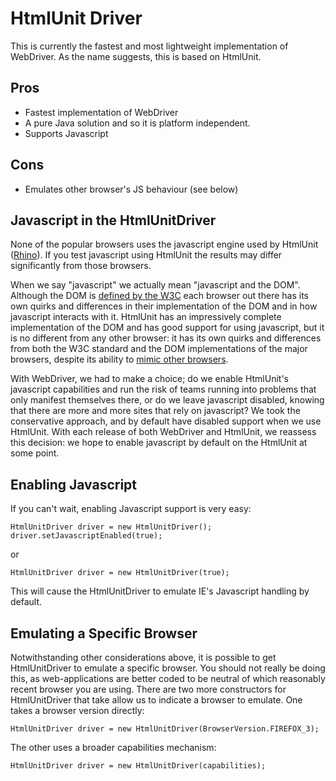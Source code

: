 # HtmlUnit Driver

This is currently the fastest and most lightweight implementation of WebDriver. As the name suggests, this is based on HtmlUnit.

## Pros

  * Fastest implementation of WebDriver
  * A pure Java solution and so it is platform independent.
  * Supports Javascript

## Cons

  * Emulates other browser's JS behaviour (see below)

## Javascript in the HtmlUnitDriver

None of the popular browsers uses the javascript engine used by HtmlUnit ([Rhino](http://www.mozilla.org/rhino/)). If you test javascript using HtmlUnit the results may differ significantly from those browsers.

When we say "javascript" we actually mean "javascript and the DOM". Although the DOM is [defined by the W3C](http://www.w3.org/DOM/) each browser out there has its own quirks and differences in their implementation of the DOM and in how javascript interacts with it. HtmlUnit has an impressively complete implementation of the DOM and has good support for using javascript, but it is no different from any other browser: it has its own quirks and differences from both the W3C standard and the DOM implementations of the major browsers, despite its ability to [mimic other browsers](http://htmlunit.sourceforge.net/javascript.html).

With WebDriver, we had to make a choice; do we enable HtmlUnit's javascript capabilities and run the risk of teams running into problems that only manifest themselves there, or do we leave javascript disabled, knowing that there are more and more sites that rely on javascript? We took the conservative approach, and by default have disabled support when we use HtmlUnit. With each release of both WebDriver and HtmlUnit, we reassess this decision: we hope to enable javascript by default on the HtmlUnit at some point.

## Enabling Javascript

If you can't wait, enabling Javascript support is very easy:

```
HtmlUnitDriver driver = new HtmlUnitDriver();
driver.setJavascriptEnabled(true);
```

or

```
HtmlUnitDriver driver = new HtmlUnitDriver(true);
```

This will cause the HtmlUnitDriver to emulate IE's Javascript handling by default.

## Emulating a Specific Browser

Notwithstanding other considerations above, it is possible to get HtmlUnitDriver to emulate a specific browser.  You should not really be doing this, as web-applications are better coded to be neutral of which reasonably recent browser you are using.  There are two more constructors for HtmlUnitDriver that take allow us to indicate a browser to emulate. One takes a browser version directly:

```
HtmlUnitDriver driver = new HtmlUnitDriver(BrowserVersion.FIREFOX_3);
```

The other uses a broader capabilities mechanism:

```
HtmlUnitDriver driver = new HtmlUnitDriver(capabilities);
```